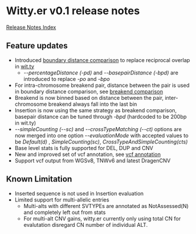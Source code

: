 # Witty.er v0.1 release notes
[Release Notes Index](README.md)

## Feature updates
- Introduced [boundary distance comparison](https://git.illumina.com/DASTE/Ilmn.Das.App.Wittyer#deletions-duplications-and-inversions) to replace reciprocal overlap in [wit.ty](https://git.illumina.com/DASTE/Ilmn.Das.App.Witty/blob/develop/Witty/README.md)
  - _--percentageDistance (-pd)_ and _--basepairDistance (-bpd)_ are introduced to replace _-po_ and _-bpo_
- For intra-chromosome breakend pair, distance between the pair is used in boundary distance comparison, see [breakend comparison](https://git.illumina.com/DASTE/Ilmn.Das.App.Wittyer#insertions-and-breakends)
- Breakend is now binned based on distance between the pair, inter-chromosome breakend always fall into the last bin
- Insertion is now using the same strategy as breakend comparison, basepair distance can be tuned through _-bpd_ (hardcoded to be 200bp in wit.ty)
- _--simpleCounting (--sc)_ and _--crossTypeMatching (--ct)_ options are now merged into one option _--evaluationMode_ with accepted values to be _Default(d)_ , _SimpleCounting(sc)_, _CrossTypeAndSimpleCounting(cts)_
- Base level stats is fully supported for DEL, DUP and CNV
- New and improved set of vcf annotation, see [vcf annotation](https://confluence.illumina.com/pages/viewpage.action?pageId=201077378#Proposedwit.tyupgrade(akawitty.er)-Detailedvcfspec)
- Support vcf output from WGSv8, TNWv6 and latest DragenCNV


## Known Limitation
- Inserted sequence is not used in Insertion evaluation
- Limited support for multi-allelic entries
  - Multi-alts with different SVTYPEs are annotated as NotAssessed(N) and completely left out from stats
  - For multi-alt CNV gains, witty.er currently only using total CN for evalutation disregard CN number of individual ALT.